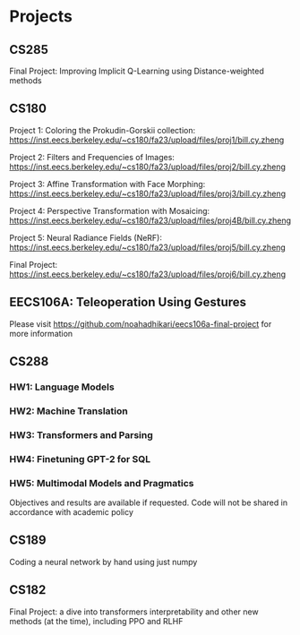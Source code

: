 # Projects

## CS285

Final Project: Improving Implicit Q-Learning using Distance-weighted methods

## CS180

Project 1: Coloring the Prokudin-Gorskii collection: https://inst.eecs.berkeley.edu/~cs180/fa23/upload/files/proj1/bill.cy.zheng

Project 2: Filters and Frequencies of Images: https://inst.eecs.berkeley.edu/~cs180/fa23/upload/files/proj2/bill.cy.zheng

Project 3: Affine Transformation with Face Morphing: https://inst.eecs.berkeley.edu/~cs180/fa23/upload/files/proj3/bill.cy.zheng

Project 4: Perspective Transformation with Mosaicing: https://inst.eecs.berkeley.edu/~cs180/fa23/upload/files/proj4B/bill.cy.zheng

Project 5: Neural Radiance Fields (NeRF): https://inst.eecs.berkeley.edu/~cs180/fa23/upload/files/proj5/bill.cy.zheng

Final Project: https://inst.eecs.berkeley.edu/~cs180/fa23/upload/files/proj6/bill.cy.zheng

## EECS106A: Teleoperation Using Gestures

Please visit https://github.com/noahadhikari/eecs106a-final-project for more information

## CS288

### HW1: Language Models

### HW2: Machine Translation

### HW3: Transformers and Parsing

### HW4: Finetuning GPT-2 for SQL

### HW5: Multimodal Models and Pragmatics

Objectives and results are available if requested. Code will not be shared in accordance with academic policy

## CS189

Coding a neural network by hand using just numpy

## CS182

Final Project: a dive into transformers interpretability and other new methods (at the time), including PPO and RLHF
